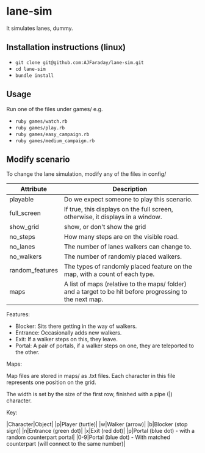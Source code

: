 # lane-sim
It simulates lanes, dummy.

## Installation instructions (linux)

* `git clone git@github.com:AJFaraday/lane-sim.git`
* `cd lane-sim`
* `bundle install`

## Usage

Run one of the files under games/ e.g.

* `ruby games/watch.rb`
* `ruby games/play.rb`
* `ruby games/easy_campaign.rb`
* `ruby games/medium_campaign.rb`

## Modify scenario

To change the lane simulation, modify any of the files in config/ 

|Attribute | Description|
|----------|-----------|
|playable|Do we expect someone to play this scenario.|
|full\_screen|If true, this displays on the full screen, otherwise, it displays in a window.|
|show\_grid|show, or don't show the grid|
|no\_steps|How many steps are on the visible road.|
|no\_lanes|The number of lanes walkers can change to.|
|no\_walkers|The number of randomly placed walkers.|
|random\_features|The types of randomly placed feature on the map, with a count of each type.|
|maps|A list of maps (relative to the maps/ folder) and a target to be hit before progressing to the next map.|

Features:

* Blocker: Sits there getting in the way of walkers.
* Entrance: Occasionally adds new walkers.
* Exit: If a walker steps on this, they leave.
* Portal: A pair of portals, if a walker steps on one, they are teleported to the other.

Maps:

Map files are stored in maps/ as .txt files. Each character in this file represents one position on the grid.

The width is set by the size of the first row, finished with a pipe (|) character.

Key:

|Character|Object|
|p|Player (turtle)|
|w|Walker (arrow)|
|b|Blocker (stop sign)|
|n|Entrance (green dot)|
|x|Exit (red dot)|
|p|Portal (blue dot) - with a random counterpart portal|
|0-9|Portal (blue dot) - With matched counterpart (will connect to the same number)|




